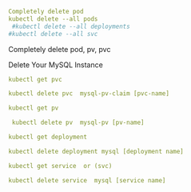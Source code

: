 ```yml
Completely delete pod
kubectl delete --all pods
 #kubectl delete --all deployments 
#kubectl delete --all svc
```

Completely delete pod, pv, pvc  

Delete Your MySQL Instance

```yml
kubectl get pvc

kubectl delete pvc  mysql-pv-claim [pvc-name]

kubectl get pv 

 kubectl delete pv  mysql-pv [pv-name]

kubectl get deployment

kubectl delete deployment mysql [deployment name]

kubectl get service  or (svc)

kubectl delete service  mysql [service name] 
```
